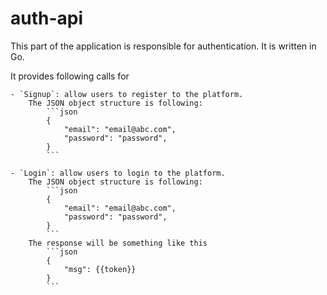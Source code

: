 # auth-api

This part of the application is responsible for authentication. It is written in Go.


It provides following calls for

    - `Signup`: allow users to register to the platform.
        The JSON object structure is following:
            ```json
            {
                "email": "email@abc.com",
                "password": "password",
            }
            ```

    - `Login`: allow users to login to the platform.
        The JSON object structure is following:
            ```json
            {
                "email": "email@abc.com",
                "password": "password",
            }
            ```
        The response will be something like this 
            ```json
            {
                "msg": {{token}}
            }
            ```